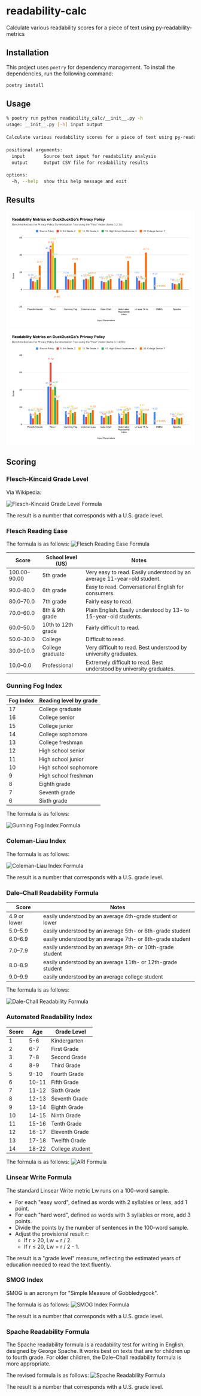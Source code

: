 # readability-calc
Calculate various readability scores for a piece of text using py-readability-metrics

## Installation

This project uses `poetry` for dependency management. To install the dependencies, run the following command:

```bash
poetry install
```

## Usage

```bash
% poetry run python readability_calc/__init__.py -h
usage: __init__.py [-h] input output

Calculate various readability scores for a piece of text using py-readability-metrics

positional arguments:
  input       Source text input for readability analysis
  output      Output CSV file for readability results

options:
  -h, --help  show this help message and exit
```

## Results

!["Fast" Model Results on DuckDuckGo Policy](./img/readability_ddg_fast.webp)
!["Slow" Model Results on DuckDuckGo Policy](./img/readability_ddg_slow.webp)

## Scoring

### Flesch-Kincaid Grade Level

Via Wikipedia:

![Flesch-Kincaid Grade Level Formula](https://wikimedia.org/api/rest_v1/media/math/render/svg/8e68f5fc959d052d1123b85758065afecc4150c3)

The result is a number that corresponds with a U.S. grade level.

### Flesch Reading Ease

The formula is as follows:
![Flesch Reading Ease Formula](https://wikimedia.org/api/rest_v1/media/math/render/svg/bd4916e193d2f96fa3b74ee258aaa6fe242e110e)

| **Score** | **School level (US)** | **Notes** |
|-----------|-----------------------|-----------|
| 100.00–90.00 | 5th grade | Very easy to read. Easily understood by an average 11-year-old student. |
| 90.0–80.0 | 6th grade | Easy to read. Conversational English for consumers. |
| 80.0–70.0 | 7th grade | Fairly easy to read. |
| 70.0–60.0 | 8th & 9th grade | Plain English. Easily understood by 13- to 15-year-old students. |
| 60.0–50.0 | 10th to 12th grade | Fairly difficult to read. |
| 50.0–30.0 | College | Difficult to read. |
| 30.0–10.0 | College graduate | Very difficult to read. Best understood by university graduates. |
| 10.0–0.0 | Professional | Extremely difficult to read. Best understood by university graduates. |

### Gunning Fog Index

| **Fog Index** | **Reading level by grade** |
|-----------|---------------------|
| 17 | College graduate |
| 16 | College senior |
| 15 | College junior |
| 14 | College sophomore |
| 13 | College freshman |
| 12 | High school senior |
| 11 | High school junior |
| 10 | High school sophomore |
| 9 | High school freshman |
| 8 | Eighth grade |
| 7 | Seventh grade |
| 6 | Sixth grade |

The formula is as follows:

![Gunning Fog Index Formula](https://wikimedia.org/api/rest_v1/media/math/render/svg/84cd504cf61d43230ef59fbd0ecf201796e5e577)

### Coleman-Liau Index

The formula is as follows:

![Coleman-Liau Index Formula](https://wikimedia.org/api/rest_v1/media/math/render/svg/a4654b75844b54adf0b01e2601b028517a95cc78)

The result is a number that corresponds with a U.S. grade level.

### Dale–Chall Readability Formula

| **Score** | **Notes** |
|---------|--------|
| 4.9 or lower | easily understood by an average 4th-grade student or lower |
| 5.0–5.9 | easily understood by an average 5th- or 6th-grade student |
| 6.0–6.9 | easily understood by an average 7th- or 8th-grade student |
| 7.0–7.9 | easily understood by an average 9th- or 10th-grade student |
| 8.0–8.9 | easily understood by an average 11th- or 12th-grade student |
| 9.0–9.9 | easily understood by an average college student |

The formula is as follows:

![Dale-Chall Readability Formula](https://wikimedia.org/api/rest_v1/media/math/render/svg/0541f1e629f0c06796c5a5babb3fac8d100a858c)

### Automated Readability Index

| Score | Age | Grade Level |
|--------|-----|-------------|
| 1 | 5-6 | Kindergarten |
| 2 | 6-7 | First Grade |
| 3 | 7-8 | Second Grade |
| 4 | 8-9 | Third Grade |
| 5 | 9-10 | Fourth Grade |
| 6 | 10-11 | Fifth Grade |
| 7 | 11-12 | Sixth Grade |
| 8 | 12-13 | Seventh Grade |
| 9 | 13-14 | Eighth Grade |
| 10 | 14-15 | Ninth Grade |
| 11 | 15-16 | Tenth Grade |
| 12 | 16-17 | Eleventh Grade |
| 13 | 17-18 | Twelfth Grade |
| 14 | 18-22 | College student |

The formula is as follows:
![ARI Formula](https://wikimedia.org/api/rest_v1/media/math/render/svg/878d1640d23781351133cad73bdf27bdf8bfe2fd)

### Linsear Write Formula

The standard Linsear Write metric Lw runs on a 100-word sample.
- For each "easy word", defined as words with 2 syllables or less, add 1 point.
- For each "hard word", defined as words with 3 syllables or more, add 3 points.
- Divide the points by the number of sentences in the 100-word sample.
- Adjust the provisional result r:
    - If r > 20, Lw = r / 2.
    - If r ≤ 20, Lw = r / 2 - 1.

The result is a "grade level" measure, reflecting the estimated years of education needed to read the text fluently.

### SMOG Index

SMOG is an acronym for "Simple Measure of Gobbledygook".

The formula is as follows:
![SMOG Index Formula](https://wikimedia.org/api/rest_v1/media/math/render/svg/da193073ce4254e54b077fbf56e418b14b50b9cd)

The result is a number that corresponds with a U.S. grade level.

### Spache Readability Formula

The Spache readability formula is a readability test for writing in English, designed by George Spache. It works best on texts that are for children up to fourth grade. For older children, the Dale–Chall readability formula is more appropriate.

The revised formula is as follows:
![Spache Readability Formula](https://wikimedia.org/api/rest_v1/media/math/render/svg/3f150b917fe80e6ed0a4b4b17d217b4bbe0a5f36)

The result is a number that corresponds with a U.S. grade level.
